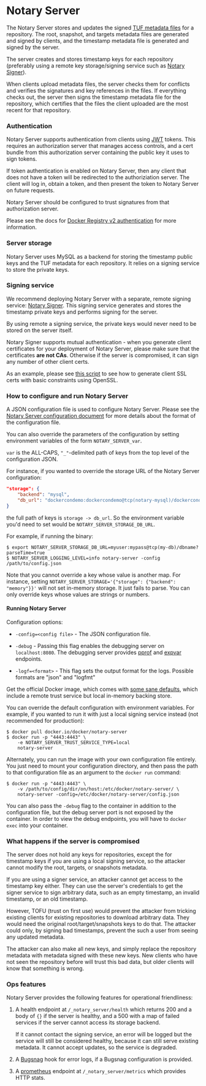 <!--[metadata]>
+++
title = "Notary Server"
description = "Description of the Notary Server"
keywords = ["docker, notary, notary-server"]
[menu.main]
parent="mn_notary"
+++
<![end-metadata]-->

# Notary Server

The Notary Server stores and updates the signed
[TUF metadata files](
https://github.com/theupdateframework/tuf/blob/develop/docs/tuf-spec.txt#L348)
for a repository.  The root, snapshot, and targets metadata files are generated
and signed by clients, and the timestamp metadata file is generated and signed
by the server.

The server creates and stores timestamp keys for each repository (preferably
using a remote key storage/signing service such as
[Notary Signer](notary-signer.md)).

When clients upload metadata files, the server checks them for conflicts and
verifies the signatures and key references in the files. If everything
checks out, the server then signs the timestamp metadata file for the
repository, which certifies that the files the client uploaded are the most
recent for that repository.

### Authentication

Notary Server supports authentication from clients using [JWT](http://jwt.io/)
tokens.  This requires an authorization server that manages access controls,
and a cert bundle from this authorization server containing the public key it
uses to sign tokens.

If token authentication is enabled on Notary Server, then any client that
does not have a token will be redirected to the authoriziation server.
The client will log in, obtain a token, and then present the token to
Notary Server on future requests.

Notary Server should be configured to trust signatures from that authorization
server.

Please see the docs for [Docker Registry v2 authentication](
https://github.com/docker/distribution/blob/master/docs/spec/auth/token.md)
for more information.

### Server storage

Notary Server uses MySQL as a backend for storing the timestamp
public keys and the TUF metadata for each repository.  It relies on a signing
service to store the private keys.

### Signing service

We recommend deploying Notary Server with a separate, remote signing
service: [Notary Signer](notary-signer.md).  This signing service generates
and stores the timestamp private keys and performs signing for the server.

By using remote a signing service, the private keys would never need to be
stored on the server itself.

Notary Signer supports mutual authentication - when you generate client
certificates for your deployment of Notary Server, please make
sure that the certificates **are not CAs**.  Otherwise if the server is
compromised, it can sign any number of other client certs.

As an example, please see [this script](opensslCertGen.sh) to see how to
generate client SSL certs with basic constraints using OpenSSL.

### How to configure and run Notary Server

A JSON configuration file is used to configure Notary Server.  Please see the
[Notary Server configuration document](notary-server-config.md)
for more details about the format of the configuration file.

You can also override the parameters of the configuration by
setting environment variables of the form `NOTARY_SERVER_var`.

`var` is the ALL-CAPS, `"_"`-delimited path of keys from the top level of the
configuration JSON.

For instance, if you wanted to override the storage URL of the Notary Server
configuration:

```json
"storage": {
	"backend": "mysql",
	"db_url": "dockercondemo:dockercondemo@tcp(notary-mysql)/dockercondemo"
}
```

the full path of keys is `storage -> db_url`. So the environment variable you'd
need to set would be `NOTARY_SERVER_STORAGE_DB_URL`.

For example, if running the binary:

```
$ export NOTARY_SERVER_STORAGE_DB_URL=myuser:mypass@tcp(my-db)/dbname?parseTime=true
$ NOTARY_SERVER_LOGGING_LEVEL=info notary-server -config /path/to/config.json
```

Note that you cannot override a key whose value is another map.
For instance, setting
`NOTARY_SERVER_STORAGE='{"storage": {"backend": "memory"}}'` will not
set in-memory storage.  It just fails to parse.  You can only override keys
whose values are strings or numbers.

#### Running Notary Server

Configuration options:

- `-config=<config file>` - The JSON configuration file.

- `-debug` - Passing this flag enables the debugging server on `localhost:8080`.
	The debugging server provides [pprof](https://golang.org/pkg/net/http/pprof/)
	and [expvar](https://golang.org/pkg/expvar/) endpoints.

- `-logf=<format>` - This flag sets the output format for the logs. Possible 
    formats are "json" and "logfmt"


Get the official Docker image, which comes with [some sane defaults](
https://github.com/docker/notary/blob/master/fixtures/server-config-local.json),
which include a remote trust service but local in-memory backing store.

You can override the default configuration with environment variables.
For example, if you wanted to run it with just a local signing service instead
(not recommended for production):

```
$ docker pull docker.io/docker/notary-server
$ docker run -p "4443:4443" \
	-e NOTARY_SERVER_TRUST_SERVICE_TYPE=local
	notary-server
```

Alternately, you can run the image with your own configuration file entirely.
You just need to mount your configuration directory, and then pass the path to
that configuration file as an argument to the `docker run` command:

```
$ docker run -p "4443:4443" \
	-v /path/to/config/dir/on/host:/etc/docker/notary-server/ \
	notary-server -config=/etc/docker/notary-server/config.json
```

You can also pass the `-debug` flag to the container in addition to the
configuration file, but the debug server port is not exposed by the container.
In order to view the debug endpoints, you will have to `docker exec` into
your container.

### What happens if the server is compromised

The server does not hold any keys for repositories, except the for timestamp
keys if you are using a local signing service, so the attacker cannot modify
the root, targets, or snapshots metadata.

If you are using a signer service, an attacker cannot get access to the
timestamp key either. They can use the server's credentials to get the signer
service to sign arbitrary data, such as an empty timestamp,
an invalid timestamp, or an old timestamp.

However, TOFU (trust on first use) would prevent the attacker from tricking
existing clients for existing repositories to download arbitrary data.
They would need the original root/target/snapshots keys to do that. The
attacker could only, by signing bad timestamps, prevent the such a user from
seeing any updated metadata.

The attacker can also make all new keys, and simply replace the repository
metadata with metadata signed with these new keys.  New clients who have not
seen the repository before will trust this bad data, but older clients will
know that something is wrong.

### Ops features

Notary Server provides the following features for operational friendliness:

1. A health endpoint at `/_notary_server/health` which returns 200 and a
	body of `{}` if the server is healthy, and a 500 with a map of
	failed services if the server cannot access its storage backend.

	If it cannot contact the signing service, an error will be logged but the
	service will still be considered healthy, because it can still serve
	existing metadata.  It cannot accept updates, so the service is degraded.

1. A [Bugsnag](https://bugsnag.com) hook for error logs, if a Bugsnag
	configuration is provided.

1. A [prometheus](http://prometheus.io/) endpoint at `/_notary_server/metrics`
	which provides HTTP stats.
